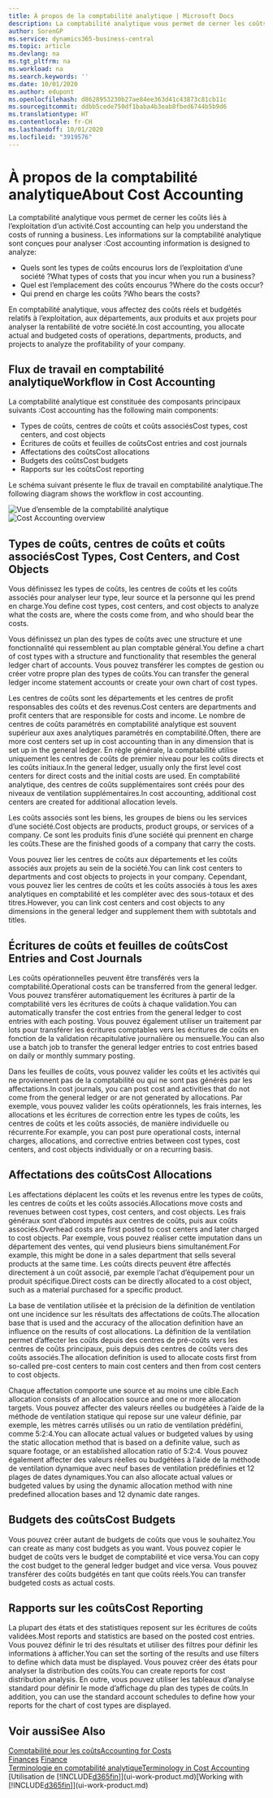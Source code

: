 ```yaml
---
title: À propos de la comptabilité analytique | Microsoft Docs
description: La comptabilité analytique vous permet de cerner les coûts liés à l’exploitation d’un activié.
author: SorenGP
ms.service: dynamics365-business-central
ms.topic: article
ms.devlang: na
ms.tgt_pltfrm: na
ms.workload: na
ms.search.keywords: ''
ms.date: 10/01/2020
ms.author: edupont
ms.openlocfilehash: d8628953230b27ae84ee363d41c43873c81cb11c
ms.sourcegitcommit: ddbb5cede750df1baba4b3eab8fbed6744b5b9d6
ms.translationtype: HT
ms.contentlocale: fr-CH
ms.lasthandoff: 10/01/2020
ms.locfileid: "3919576"
---
```

# <a name="about-cost-accounting"></a><span data-ttu-id="291b5-103">À propos de la comptabilité analytique</span><span class="sxs-lookup"><span data-stu-id="291b5-103">About Cost Accounting</span></span>
<span data-ttu-id="291b5-104">La comptabilité analytique vous permet de cerner les coûts liés à l’exploitation d’un activité.</span><span class="sxs-lookup"><span data-stu-id="291b5-104">Cost accounting can help you understand the costs of running a business.</span></span> <span data-ttu-id="291b5-105">Les informations sur la comptabilité analytique sont conçues pour analyser :</span><span class="sxs-lookup"><span data-stu-id="291b5-105">Cost accounting information is designed to analyze:</span></span>  

-   <span data-ttu-id="291b5-106">Quels sont les types de coûts encourus lors de l’exploitation d’une société ?</span><span class="sxs-lookup"><span data-stu-id="291b5-106">What types of costs that you incur when you run a business?</span></span>  
-   <span data-ttu-id="291b5-107">Quel est l’emplacement des coûts encourus ?</span><span class="sxs-lookup"><span data-stu-id="291b5-107">Where do the costs occur?</span></span>  
-   <span data-ttu-id="291b5-108">Qui prend en charge les coûts ?</span><span class="sxs-lookup"><span data-stu-id="291b5-108">Who bears the costs?</span></span>  

<span data-ttu-id="291b5-109">En comptabilité analytique, vous affectez des coûts réels et budgétés relatifs à l’exploitation, aux départements, aux produits et aux projets pour analyser la rentabilité de votre société.</span><span class="sxs-lookup"><span data-stu-id="291b5-109">In cost accounting, you allocate actual and budgeted costs of operations, departments, products, and projects to analyze the profitability of your company.</span></span>  

## <a name="workflow-in-cost-accounting"></a><span data-ttu-id="291b5-110">Flux de travail en comptabilité analytique</span><span class="sxs-lookup"><span data-stu-id="291b5-110">Workflow in Cost Accounting</span></span>  
<span data-ttu-id="291b5-111">La comptabilité analytique est constituée des composants principaux suivants :</span><span class="sxs-lookup"><span data-stu-id="291b5-111">Cost accounting has the following main components:</span></span>  

-   <span data-ttu-id="291b5-112">Types de coûts, centres de coûts et coûts associés</span><span class="sxs-lookup"><span data-stu-id="291b5-112">Cost types, cost centers, and cost objects</span></span>  
-   <span data-ttu-id="291b5-113">Écritures de coûts et feuilles de coûts</span><span class="sxs-lookup"><span data-stu-id="291b5-113">Cost entries and cost journals</span></span>  
-   <span data-ttu-id="291b5-114">Affectations des coûts</span><span class="sxs-lookup"><span data-stu-id="291b5-114">Cost allocations</span></span>  
-   <span data-ttu-id="291b5-115">Budgets des coûts</span><span class="sxs-lookup"><span data-stu-id="291b5-115">Cost budgets</span></span>
-   <span data-ttu-id="291b5-116">Rapports sur les coûts</span><span class="sxs-lookup"><span data-stu-id="291b5-116">Cost reporting</span></span>  

<span data-ttu-id="291b5-117">Le schéma suivant présente le flux de travail en comptabilité analytique.</span><span class="sxs-lookup"><span data-stu-id="291b5-117">The following diagram shows the workflow in cost accounting.</span></span>  

<span data-ttu-id="291b5-118">![Vue d’ensemble de la comptabilité analytique](media/costaccountingoverview.png "CostAccountingOverview")</span><span class="sxs-lookup"><span data-stu-id="291b5-118">![Cost Accounting overview](media/costaccountingoverview.png "CostAccountingOverview")</span></span>  

## <a name="cost-types-cost-centers-and-cost-objects"></a><span data-ttu-id="291b5-119">Types de coûts, centres de coûts et coûts associés</span><span class="sxs-lookup"><span data-stu-id="291b5-119">Cost Types, Cost Centers, and Cost Objects</span></span>  
<span data-ttu-id="291b5-120">Vous définissez les types de coûts, les centres de coûts et les coûts associés pour analyser leur type, leur source et la personne qui les prend en charge.</span><span class="sxs-lookup"><span data-stu-id="291b5-120">You define cost types, cost centers, and cost objects to analyze what the costs are, where the costs come from, and who should bear the costs.</span></span>  

<span data-ttu-id="291b5-121">Vous définissez un plan des types de coûts avec une structure et une fonctionnalité qui ressemblent au plan comptable général.</span><span class="sxs-lookup"><span data-stu-id="291b5-121">You define a chart of cost types with a structure and functionality that resembles the general ledger chart of accounts.</span></span> <span data-ttu-id="291b5-122">Vous pouvez transférer les comptes de gestion ou créer votre propre plan des types de coûts.</span><span class="sxs-lookup"><span data-stu-id="291b5-122">You can transfer the general ledger income statement accounts or create your own chart of cost types.</span></span>  

<span data-ttu-id="291b5-123">Les centres de coûts sont les départements et les centres de profit responsables des coûts et des revenus.</span><span class="sxs-lookup"><span data-stu-id="291b5-123">Cost centers are departments and profit centers that are responsible for costs and income.</span></span> <span data-ttu-id="291b5-124">Le nombre de centres de coûts paramétrés en comptabilité analytique est souvent supérieur aux axes analytiques paramétrés en comptabilité.</span><span class="sxs-lookup"><span data-stu-id="291b5-124">Often, there are more cost centers set up in cost accounting than in any dimension that is set up in the general ledger.</span></span> <span data-ttu-id="291b5-125">En règle générale, la comptabilité utilise uniquement les centres de coûts de premier niveau pour les coûts directs et les coûts initiaux.</span><span class="sxs-lookup"><span data-stu-id="291b5-125">In the general ledger, usually only the first level cost centers for direct costs and the initial costs are used.</span></span> <span data-ttu-id="291b5-126">En comptabilité analytique, des centres de coûts supplémentaires sont créés pour des niveaux de ventilation supplémentaires.</span><span class="sxs-lookup"><span data-stu-id="291b5-126">In cost accounting, additional cost centers are created for additional allocation levels.</span></span>  

<span data-ttu-id="291b5-127">Les coûts associés sont les biens, les groupes de biens ou les services d’une société.</span><span class="sxs-lookup"><span data-stu-id="291b5-127">Cost objects are products, product groups, or services of a company.</span></span> <span data-ttu-id="291b5-128">Ce sont les produits finis d’une société qui prennent en charge les coûts.</span><span class="sxs-lookup"><span data-stu-id="291b5-128">These are the finished goods of a company that carry the costs.</span></span>  

<span data-ttu-id="291b5-129">Vous pouvez lier les centres de coûts aux départements et les coûts associés aux projets au sein de la société.</span><span class="sxs-lookup"><span data-stu-id="291b5-129">You can link cost centers to departments and cost objects to projects in your company.</span></span> <span data-ttu-id="291b5-130">Cependant, vous pouvez lier les centres de coûts et les coûts associés à tous les axes analytiques en comptabilité et les compléter avec des sous-totaux et des titres.</span><span class="sxs-lookup"><span data-stu-id="291b5-130">However, you can link cost centers and cost objects to any dimensions in the general ledger and supplement them with subtotals and titles.</span></span>  

## <a name="cost-entries-and-cost-journals"></a><span data-ttu-id="291b5-131">Écritures de coûts et feuilles de coûts</span><span class="sxs-lookup"><span data-stu-id="291b5-131">Cost Entries and Cost Journals</span></span>  
<span data-ttu-id="291b5-132">Les coûts opérationnelles peuvent être transférés vers la comptabilité.</span><span class="sxs-lookup"><span data-stu-id="291b5-132">Operational costs can be transferred from the general ledger.</span></span> <span data-ttu-id="291b5-133">Vous pouvez transférer automatiquement les écritures à partir de la comptabilité vers les écritures de coûts à chaque validation.</span><span class="sxs-lookup"><span data-stu-id="291b5-133">You can automatically transfer the cost entries from the general ledger to cost entries with each posting.</span></span> <span data-ttu-id="291b5-134">Vous pouvez également utiliser un traitement par lots pour transférer les écritures comptables vers les écritures de coûts en fonction de la validation récapitulative journalière ou mensuelle.</span><span class="sxs-lookup"><span data-stu-id="291b5-134">You can also use a batch job to transfer the general ledger entries to cost entries based on daily or monthly summary posting.</span></span>  

<span data-ttu-id="291b5-135">Dans les feuilles de coûts, vous pouvez valider les coûts et les activités qui ne proviennent pas de la comptabilité ou qui ne sont pas générés par les affectations.</span><span class="sxs-lookup"><span data-stu-id="291b5-135">In cost journals, you can post cost and activities that do not come from the general ledger or are not generated by allocations.</span></span> <span data-ttu-id="291b5-136">Par exemple, vous pouvez valider les coûts opérationnels, les frais internes, les allocations et les écritures de correction entre les types de coûts, les centres de coûts et les coûts associés, de manière individuelle ou récurrente.</span><span class="sxs-lookup"><span data-stu-id="291b5-136">For example, you can post pure operational costs, internal charges, allocations, and corrective entries between cost types, cost centers, and cost objects individually or on a recurring basis.</span></span>  

## <a name="cost-allocations"></a><span data-ttu-id="291b5-137">Affectations des coûts</span><span class="sxs-lookup"><span data-stu-id="291b5-137">Cost Allocations</span></span>  
<span data-ttu-id="291b5-138">Les affectations déplacent les coûts et les revenus entre les types de coûts, les centres de coûts et les coûts associés.</span><span class="sxs-lookup"><span data-stu-id="291b5-138">Allocations move costs and revenues between cost types, cost centers, and cost objects.</span></span> <span data-ttu-id="291b5-139">Les frais généraux sont d’abord imputés aux centres de coûts, puis aux coûts associés.</span><span class="sxs-lookup"><span data-stu-id="291b5-139">Overhead costs are first posted to cost centers and later charged to cost objects.</span></span> <span data-ttu-id="291b5-140">Par exemple, vous pouvez réaliser cette imputation dans un département des ventes, qui vend plusieurs biens simultanément.</span><span class="sxs-lookup"><span data-stu-id="291b5-140">For example, this might be done in a sales department that sells several products at the same time.</span></span> <span data-ttu-id="291b5-141">Les coûts directs peuvent être affectés directement à un coût associé, par exemple l’achat d’équipement pour un produit spécifique.</span><span class="sxs-lookup"><span data-stu-id="291b5-141">Direct costs can be directly allocated to a cost object, such as a material purchased for a specific product.</span></span>  

<span data-ttu-id="291b5-142">La base de ventilation utilisée et la précision de la définition de ventilation ont une incidence sur les résultats des affectations de coûts.</span><span class="sxs-lookup"><span data-stu-id="291b5-142">The allocation base that is used and the accuracy of the allocation definition have an influence on the results of cost allocations.</span></span> <span data-ttu-id="291b5-143">La définition de la ventilation permet d’affecter les coûts depuis des centres de pré-coûts vers les centres de coûts principaux, puis depuis des centres de coûts vers des coûts associés.</span><span class="sxs-lookup"><span data-stu-id="291b5-143">The allocation definition is used to allocate costs first from so-called pre-cost centers to main cost centers and then from cost centers to cost objects.</span></span>  

<span data-ttu-id="291b5-144">Chaque affectation comporte une source et au moins une cible.</span><span class="sxs-lookup"><span data-stu-id="291b5-144">Each allocation consists of an allocation source and one or more allocation targets.</span></span> <span data-ttu-id="291b5-145">Vous pouvez affecter des valeurs réelles ou budgétées à l’aide de la méthode de ventilation statique qui repose sur une valeur définie, par exemple, les mètres carrés utilisés ou un ratio de ventilation prédéfini, comme 5:2:4.</span><span class="sxs-lookup"><span data-stu-id="291b5-145">You can allocate actual values or budgeted values by using the static allocation method that is based on a definite value, such as square footage, or an established allocation ratio of 5:2:4.</span></span> <span data-ttu-id="291b5-146">Vous pouvez également affecter des valeurs réelles ou budgétées à l’aide de la méthode de ventilation dynamique avec neuf bases de ventilation prédéfinies et 12 plages de dates dynamiques.</span><span class="sxs-lookup"><span data-stu-id="291b5-146">You can also allocate actual values or budgeted values by using the dynamic allocation method with nine predefined allocation bases and 12 dynamic date ranges.</span></span>  

## <a name="cost-budgets"></a><span data-ttu-id="291b5-147">Budgets des coûts</span><span class="sxs-lookup"><span data-stu-id="291b5-147">Cost Budgets</span></span>  
<span data-ttu-id="291b5-148">Vous pouvez créer autant de budgets de coûts que vous le souhaitez.</span><span class="sxs-lookup"><span data-stu-id="291b5-148">You can create as many cost budgets as you want.</span></span> <span data-ttu-id="291b5-149">Vous pouvez copier le budget de coûts vers le budget de comptabilité et vice versa.</span><span class="sxs-lookup"><span data-stu-id="291b5-149">You can copy the cost budget to the general ledger budget and vice versa.</span></span> <span data-ttu-id="291b5-150">Vous pouvez transférer des coûts budgétés en tant que coûts réels.</span><span class="sxs-lookup"><span data-stu-id="291b5-150">You can transfer budgeted costs as actual costs.</span></span>  

## <a name="cost-reporting"></a><span data-ttu-id="291b5-151">Rapports sur les coûts</span><span class="sxs-lookup"><span data-stu-id="291b5-151">Cost Reporting</span></span>  
<span data-ttu-id="291b5-152">La plupart des états et des statistiques reposent sur les écritures de coûts validées.</span><span class="sxs-lookup"><span data-stu-id="291b5-152">Most reports and statistics are based on the posted cost entries.</span></span> <span data-ttu-id="291b5-153">Vous pouvez définir le tri des résultats et utiliser des filtres pour définir les informations à afficher.</span><span class="sxs-lookup"><span data-stu-id="291b5-153">You can set the sorting of the results and use filters to define which data must be displayed.</span></span> <span data-ttu-id="291b5-154">Vous pouvez créer des états pour analyser la distribution des coûts.</span><span class="sxs-lookup"><span data-stu-id="291b5-154">You can create reports for cost distribution analysis.</span></span> <span data-ttu-id="291b5-155">En outre, vous pouvez utiliser les tableaux d’analyse standard pour définir le mode d’affichage du plan des types de coûts.</span><span class="sxs-lookup"><span data-stu-id="291b5-155">In addition, you can use the standard account schedules to define how your reports for the chart of cost types are displayed.</span></span>  

## <a name="see-also"></a><span data-ttu-id="291b5-156">Voir aussi</span><span class="sxs-lookup"><span data-stu-id="291b5-156">See Also</span></span>  
 [<span data-ttu-id="291b5-157">Comptabilité pour les coûts</span><span class="sxs-lookup"><span data-stu-id="291b5-157">Accounting for Costs</span></span>](finance-manage-cost-accounting.md)  
 <span data-ttu-id="291b5-158">[Finances](finance.md) </span><span class="sxs-lookup"><span data-stu-id="291b5-158">[Finance](finance.md) </span></span>  
 [<span data-ttu-id="291b5-159">Terminologie en comptabilité analytique</span><span class="sxs-lookup"><span data-stu-id="291b5-159">Terminology in Cost Accounting</span></span>](finance-terminology-in-cost-accounting.md)  
 <span data-ttu-id="291b5-160">[Utilisation de [!INCLUDE[d365fin](includes/d365fin_md.md)]](ui-work-product.md)</span><span class="sxs-lookup"><span data-stu-id="291b5-160">[Working with [!INCLUDE[d365fin](includes/d365fin_md.md)]](ui-work-product.md)</span></span>
